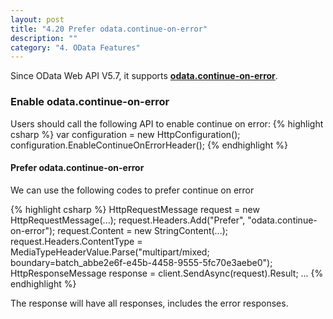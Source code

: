 ```yaml
---
layout: post
title: "4.20 Prefer odata.continue-on-error"
description: ""
category: "4. OData Features"
---
```


Since OData Web API V5.7, it supports <strong>[odata.continue-on-error](http://docs.oasis-open.org/odata/odata/v4.0/errata02/os/complete/part1-protocol/odata-v4.0-errata02-os-part1-protocol-complete.html#_Toc406398236)</strong>.

### Enable odata.continue-on-error

Users should call the following API to enable continue on error:
{% highlight csharp %}
var configuration = new HttpConfiguration();
configuration.EnableContinueOnErrorHeader();
{% endhighlight %}

#### Prefer odata.continue-on-error

We can use the following codes to prefer continue on error

{% highlight csharp %}
HttpRequestMessage request = new HttpRequestMessage(...);
request.Headers.Add("Prefer", "odata.continue-on-error");
request.Content = new StringContent(...);
request.Headers.ContentType = MediaTypeHeaderValue.Parse("multipart/mixed; boundary=batch_abbe2e6f-e45b-4458-9555-5fc70e3aebe0");
HttpResponseMessage response = client.SendAsync(request).Result;
...
{% endhighlight %}

The response will have all responses, includes the error responses.
